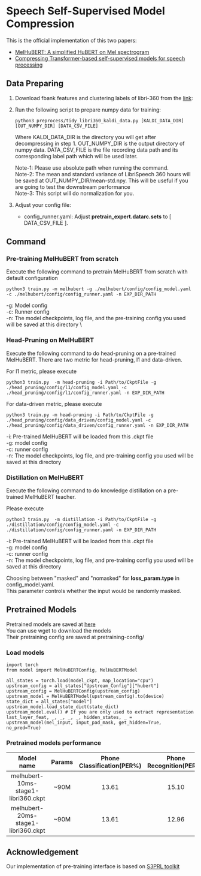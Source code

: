 # Speech Self-Supervised Model Compression
This is the official implementation of this two papers:
- [MelHuBERT: A simplified HuBERT on Mel spectrogram](https://arxiv.org/abs/2211.09944)
- [Compressing Transformer-based self-supervised models for speech processing](https://arxiv.org/abs/2211.09949)

## Data Preparing
1. Download fbank features and clustering labels of libri-360 from the [link](https://drive.google.com/drive/u/1/folders/1fplM2ocPK7KcjobWFQOs4HSR_o0gW8NI):

2. Run the following script to prepare numpy data for training:
    ```
    python3 preprocess/tidy_libri360_kaldi_data.py [KALDI_DATA_DIR] [OUT_NUMPY_DIR] [DATA_CSV_FILE]
    ```
    Where KALDI_DATA_DIR is the directory you will get after decompressing in step 1. 
    OUT_NUMPY_DIR is the output directory of numpy data.
    DATA_CSV_FILE is the file recording data path and its corresponding label path which will be used later. 
    
    Note-1: Please use absolute path when running the command. \
    Note-2: The mean and standard variance of LibriSpeech 360 hours will be saved at OUT_NUMPY_DIR/mean-std.npy. This will be useful if you are going to test the downstream performance \
    Note-3: This script will do normalization for you.

3. Adjust your config file:
    - config_runner.yaml: Adjust **pretrain_expert.datarc.sets** to  [ DATA_CSV_FILE ]. 

## Command 
### Pre-training MelHuBERT from scratch
Execute the following command to pretrain MelHuBERT from scratch with default configuration
```
python3 train.py -m melhubert -g ./melhubert/config/config_model.yaml -c ./melhubert/config/config_runner.yaml -n EXP_DIR_PATH 
```
-g: Model config \
-c: Runner config \
-n: The model checkpoints, log file, and the pre-training config you used will be saved at this directory \

### Head-Pruning on MelHuBERT
Execute the following command to do head-pruning on a pre-trained MelHuBERT. 
There are two metric for head-pruning, l1 and data-driven. 

For l1 metric, please execute
```
python3 train.py  -m head-pruning -i Path/to/CkptFile -g ./head_pruning/config/l1/config_model.yaml -c ./head_pruning/config/l1/config_runner.yaml -n EXP_DIR_PATH
```
For data-driven metric, please execute
```
python3 train.py -m head-pruning -i Path/to/CkptFile -g ./head_pruning/config/data_driven/config_model.yaml -c ./head_pruning/config/data_driven/config_runner.yaml -n EXP_DIR_PATH 
```

-i: Pre-trained MelHuBERT will be loaded from this .ckpt file \
-g: model config \
-c: runner config \
-n: The model checkpoints, log file, and pre-training config you used will be saved at this directory

### Distillation on MelHuBERT
Execute the following command to do knowledge distillation on a pre-trained MelHuBERT teacher. 

Please execute
```
python3 train.py  -m distillation -i Path/to/CkptFile -g ./distillation/config/config_model.yaml -c ./distillation/config/config_runner.yaml -n EXP_DIR_PATH
```

-i: Pre-trained MelHuBERT will be loaded from this .ckpt file \
-g: model config \
-c: runner config \
-n: The model checkpoints, log file, and pre-training config you used will be saved at this directory

Choosing between "masked" and "nomasked" for **loss_param.type** in config_model.yaml. \
This parameter controls whether the input would be randomly masked.

## Pretrained Models 
Pretrained models are saved at [here](https://drive.google.com/drive/u/1/folders/1DHmpyQ3aekB6YFtNq2_du2HydR2rZHpM) \
You can use wget to download the models \
Their pretraining config are saved at pretraining-config/
### Load models
```
import torch
from model import MelHuBERTConfig, MelHuBERTModel
    
all_states = torch.load(model_ckpt, map_location="cpu")
upstream_config = all_states["Upstream_Config"]["hubert"]  
upstream_config = MelHuBERTConfig(upstream_config)
upstream_model = MelHuBERTModel(upstream_config).to(device)
state_dict = all_states["model"]
upstream_model.load_state_dict(state_dict)
upstream_model.eval() # If you are only used to extract representation
last_layer_feat, _, _, _, _, hidden_states, _ = upstream_model(mel_input, input_pad_mask, get_hidden=True, no_pred=True)
```
### Pretrained models performance
|                  Model name                  | Params | Phone Classification(PER%) | Phone Recognition(PER%) | Speaker Identificaiton(ACC%) |
|:--------------------------------------------:|:------:|:--------------------------:|:-----------------------:|:----------------------------:|
| melhubert-10ms-stage1-libri360.ckpt     | ~90M   |            13.61           |          15.10          |             64.75      |
| melhubert-20ms-stage1-libri360.ckpt     | ~90M   |            13.61           |          12.96          |             66.34      |

## Acknowledgement 
Our implementation of pre-training interface is based on [S3PRL toolkit](https://github.com/s3prl/s3prl)
